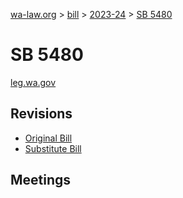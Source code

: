 [wa-law.org](/) > [bill](/bill/) > [2023-24](/bill/2023-24/) > [SB 5480](/bill/2023-24/sb/5480/)

# SB 5480
[leg.wa.gov](https://app.leg.wa.gov/billsummary?BillNumber=5480&Year=2023&Initiative=false)

## Revisions
* [Original Bill](1/)
* [Substitute Bill](S/)

## Meetings